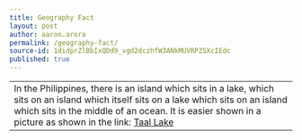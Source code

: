 ```yaml
---
title: Geography Fact
layout: post
author: aaron.arora
permalink: /geography-fact/
source-id: 1didprZlBbIxQDd9_vgd2dczhfW3ANkMUVRPZSXcIEdc
published: true
---
```

<table>
  <tr>
    <td>In the Philippines, there is an island which sits in a lake, which sits on an island which itself sits on a lake which sits on an island which sits in the middle of an ocean. It is easier shown in a picture as shown in the link:
    <a href="http://1.bp.blogspot.com/_1yyC98bazlc/Sd1WSYXMZHI/AAAAAAAAAi4/LymnP6uG6-4/s400/Map,+satellite.jpg">Taal Lake
      </td>
  </tr>
</table>




